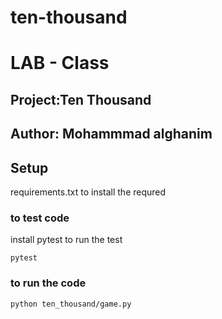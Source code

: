 # ten-thousand
# LAB - Class 
## Project:Ten Thousand
## Author: Mohammmad alghanim

## Setup
requirements.txt to install the requred


### to test code 
install pytest to run the test
 ```
 pytest
 ```
### to run the code 
```
python ten_thousand/game.py
```